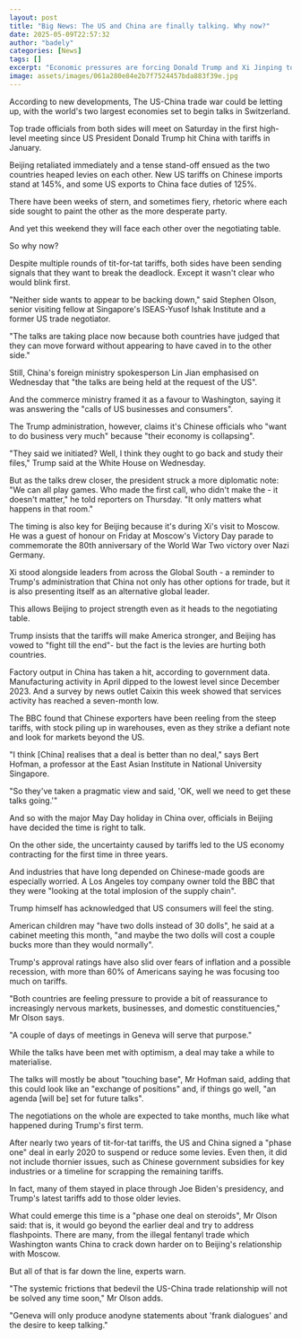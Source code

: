 ```yaml
---
layout: post
title: "Big News: The US and China are finally talking. Why now?"
date: 2025-05-09T22:57:32
author: "badely"
categories: [News]
tags: []
excerpt: "Economic pressures are forcing Donald Trump and Xi Jinping to seek an off-ramp in the trade war."
image: assets/images/061a280e84e2b7f7524457bda883f39e.jpg
---
```


According to new developments, The US-China trade war could be letting up, with the world's two largest economies set to begin talks in Switzerland. 

Top trade officials from both sides will meet on Saturday in the first high-level meeting since US President Donald Trump hit China with tariffs in January. 

Beijing retaliated immediately and a tense stand-off ensued as the two countries heaped levies on each other. New US tariffs on Chinese imports stand at 145%, and some US exports to China face duties of 125%.

There have been weeks of stern, and sometimes fiery, rhetoric where each side sought to paint the other as the more desperate party. 

And yet this weekend they will face each other over the negotiating table.  

So why now?

Despite multiple rounds of tit-for-tat tariffs, both sides have been sending signals that they want to break the deadlock. Except it wasn't clear who would blink first. 

"Neither side wants to appear to be backing down," said Stephen Olson, senior visiting fellow at Singapore's ISEAS-Yusof Ishak Institute and a former US trade negotiator. 

"The talks are taking place now because both countries have judged that they can move forward without appearing to have caved in to the other side."

Still, China's foreign ministry spokesperson Lin Jian emphasised on Wednesday that "the talks are being held at the request of the US".  

And the commerce ministry framed it as a favour to Washington, saying it was answering the "calls of US businesses and consumers".

The Trump administration, however, claims it's Chinese officials who "want to do business very much" because "their economy is collapsing".

"They said we initiated? Well, I think they ought to go back and study their files," Trump said at the White House on Wednesday.

But as the talks drew closer, the president struck a more diplomatic note: "We can all play games. Who made the first call, who didn't make the - it doesn't matter," he told reporters on Thursday. "It only matters what happens in that room."

The timing is also key for Beijing because it's during Xi's visit to Moscow. He was a guest of honour on Friday at Moscow's Victory Day parade to commemorate the 80th anniversary of the World War Two victory over Nazi Germany. 

 Xi stood alongside leaders from across the Global South - a reminder to Trump's administration that China not only has other options for trade, but it is also presenting itself as an alternative global leader.

This allows Beijing to project strength even as it heads to the negotiating table.

Trump insists that the tariffs will make America stronger, and Beijing has vowed to "fight till the end"- but the fact is the levies are hurting both countries. 

Factory output in China has taken a hit, according to government data. Manufacturing activity in April dipped to the lowest level since December 2023. And a survey by news outlet Caixin this week showed that services activity has reached a seven-month low.

The BBC found that Chinese exporters have been reeling from the steep tariffs, with stock piling up in warehouses, even as they strike a defiant note and look for markets beyond the US. 

"I think [China] realises that a deal is better than no deal," says Bert Hofman, a professor at the East Asian Institute in National University Singapore. 

"So they've taken a pragmatic view and said, 'OK, well we need to get these talks going.'"

And so with the major May Day holiday in China over, officials in Beijing have decided the time is right to talk.

On the other side, the uncertainty caused by tariffs led to the US economy contracting for the first time in three years. 

And industries that have long depended on Chinese-made goods are especially worried. A Los Angeles toy company owner told the BBC that they were "looking at the total implosion of the supply chain".

Trump himself has acknowledged that US consumers will feel the sting.

American children may "have two dolls instead of 30 dolls", he said at a cabinet meeting this month, "and maybe the two dolls will cost a couple bucks more than they would normally". 

Trump's approval ratings have also slid over fears of inflation and a possible recession, with more than 60% of Americans saying he was focusing too much on tariffs.

"Both countries are feeling pressure to provide a bit of reassurance to increasingly nervous markets, businesses, and domestic constituencies," Mr Olson says. 

"A couple of days of meetings in Geneva will serve that purpose."

While the talks have been met with optimism, a deal may take a while to materialise.

The talks will mostly be about "touching base", Mr Hofman said, adding that this could look like an "exchange of positions" and, if things go well, "an agenda [will be] set for future talks".

The negotiations on the whole are expected to take months, much like what happened during Trump's first term.

After nearly two years of tit-for-tat tariffs, the US and China signed a "phase one" deal in early 2020 to suspend or reduce some levies. Even then, it did not include thornier issues, such as Chinese government subsidies for key industries or a timeline for scrapping the remaining tariffs. 

In fact, many of them stayed in place through Joe Biden's presidency, and Trump's latest tariffs add to those older levies.  

What could emerge this time is a "phase one deal on steroids", Mr Olson said: that is, it would go beyond the earlier deal and try to address flashpoints. There are many, from the illegal fentanyl trade which Washington wants China to crack down harder on to Beijing's relationship with Moscow. 

But all of that is far down the line, experts warn. 

"The systemic frictions that bedevil the US-China trade relationship will not be solved any time soon," Mr Olson adds.

"Geneva will only produce anodyne statements about 'frank dialogues' and the desire to keep talking."


